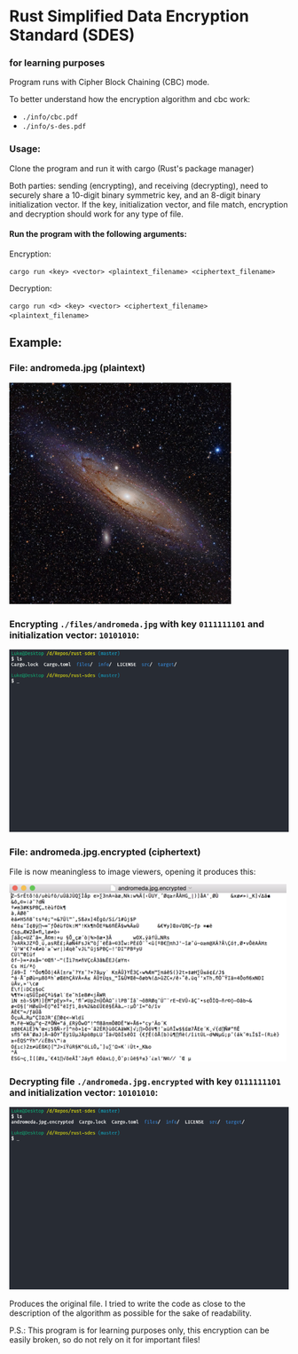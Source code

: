 # Rust Simplified Data Encryption Standard (SDES)
### for learning purposes

Program runs with Cipher Block Chaining (CBC) mode.

To better understand how the encryption algorithm and cbc work:

- `./info/cbc.pdf`
- `./info/s-des.pdf`


### Usage:
Clone the program and run it with cargo (Rust's package manager)

Both parties: sending (encrypting), and receiving (decrypting), need to securely share a 10-digit binary symmetric key, and an 8-digit binary initialization vector. If the key, initialization vector, and file match, encryption and decryption should work for any type of file.

#### Run the program with the following arguments:
Encryption:

`cargo run <key> <vector> <plaintext_filename> <ciphertext_filename>`

Decryption:

`cargo run <d> <key> <vector> <ciphertext_filename> <plaintext_filename>`


## Example:

### File: andromeda.jpg (plaintext)
<img src="./files/andromeda.jpg" width="400">

### Encrypting `./files/andromeda.jpg` with key `0111111101` and initialization vector: `10101010`:
![encrypt](./info/encrypt.gif)

### File: andromeda.jpg.encrypted (ciphertext)
File is now meaningless to image viewers, opening it produces this:

<img src="./info/andromeda-encrypted.png" width="500">


### Decrypting file `./andromeda.jpg.encrypted` with key `0111111101` and initialization vector: `10101010`:
![decrypt](./info/decrypt.gif)

Produces the original file. I tried to write the code as close to the description of the algorithm as possible for the sake of readability.

P.S.: This program is for learning purposes only, this encryption can be easily broken, so do not rely on it for important files!